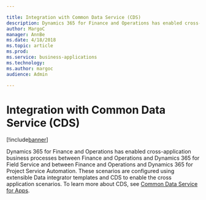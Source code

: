 ```yaml
---

title: Integration with Common Data Service (CDS)
description: Dynamics 365 for Finance and Operations has enabled cross-application business processes between Finance and Operations and Dynamics 365 for Field Service and between Finance and Operations and Dynamics 365 for Project Service Automation.
author: MargoC
manager: AnnBe
ms.date: 4/18/2018
ms.topic: article
ms.prod: 
ms.service: business-applications
ms.technology: 
ms.author: margoc
audience: Admin

---
```

#  Integration with Common Data Service (CDS)




[!include[banner](../../includes/banner.md)]

Dynamics 365 for Finance and Operations has enabled cross-application business
processes between Finance and Operations and Dynamics 365 for Field Service and
between Finance and Operations and Dynamics 365 for Project Service Automation.
These scenarios are configured using extensible Data integrator templates and
CDS to enable the cross application scenarios. To learn more about CDS, see
[Common Data Service for Apps](_Common_Data_Service_2).
